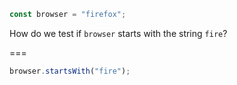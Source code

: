 ```js
const browser = "firefox";
```

How do we test if `browser` starts with the string `fire`?

===

```js
browser.startsWith("fire");
```
